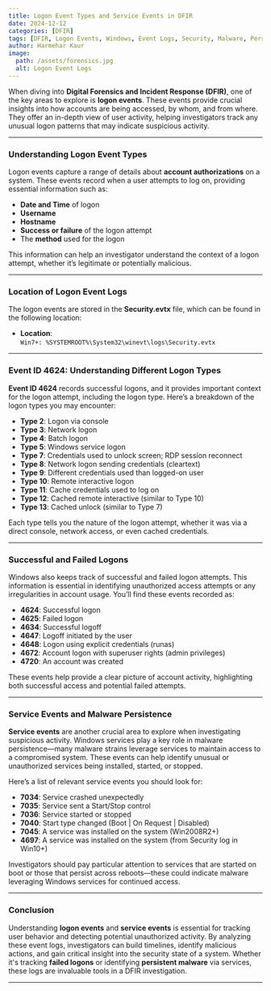 ```yaml
---
title: Logon Event Types and Service Events in DFIR  
date: 2024-12-12  
categories: [DFIR]  
tags: [DFIR, Logon Events, Windows, Event Logs, Security, Malware, Persistence]  
author: Harmehar Kaur  
image:  
  path: /assets/forensics.jpg  
  alt: Logon Event Logs  
---
```


When diving into **Digital Forensics and Incident Response (DFIR)**, one of the key areas to explore is **logon events**. These events provide crucial insights into how accounts are being accessed, by whom, and from where. They offer an in-depth view of user activity, helping investigators track any unusual logon patterns that may indicate suspicious activity.

---

### Understanding Logon Event Types

Logon events capture a range of details about **account authorizations** on a system. These events record when a user attempts to log on, providing essential information such as:

- **Date and Time** of logon
- **Username**
- **Hostname**
- **Success or failure** of the logon attempt
- The **method** used for the logon

This information can help an investigator understand the context of a logon attempt, whether it’s legitimate or potentially malicious.

---

### Location of Logon Event Logs

The logon events are stored in the **Security.evtx** file, which can be found in the following location:

- **Location**:  
  `Win7+: %SYSTEMROOT%\System32\winevt\logs\Security.evtx`

---

### Event ID 4624: Understanding Different Logon Types

**Event ID 4624** records successful logons, and it provides important context for the logon attempt, including the logon type. Here’s a breakdown of the logon types you may encounter:

- **Type 2**: Logon via console
- **Type 3**: Network logon
- **Type 4**: Batch logon
- **Type 5**: Windows service logon
- **Type 7**: Credentials used to unlock screen; RDP session reconnect
- **Type 8**: Network logon sending credentials (cleartext)
- **Type 9**: Different credentials used than logged-on user
- **Type 10**: Remote interactive logon
- **Type 11**: Cache credentials used to log on
- **Type 12**: Cached remote interactive (similar to Type 10)
- **Type 13**: Cached unlock (similar to Type 7)

Each type tells you the nature of the logon attempt, whether it was via a direct console, network access, or even cached credentials.

---

### Successful and Failed Logons

Windows also keeps track of successful and failed logon attempts. This information is essential in identifying unauthorized access attempts or any irregularities in account usage. You’ll find these events recorded as:

- **4624**: Successful logon
- **4625**: Failed logon
- **4634**: Successful logoff
- **4647**: Logoff initiated by the user
- **4648**: Logon using explicit credentials (runas)
- **4672**: Account logon with superuser rights (admin privileges)
- **4720**: An account was created

These events help provide a clear picture of account activity, highlighting both successful access and potential failed attempts.

---

### Service Events and Malware Persistence

**Service events** are another crucial area to explore when investigating suspicious activity. Windows services play a key role in malware persistence—many malware strains leverage services to maintain access to a compromised system. These events can help identify unusual or unauthorized services being installed, started, or stopped.

Here’s a list of relevant service events you should look for:

- **7034**: Service crashed unexpectedly
- **7035**: Service sent a Start/Stop control
- **7036**: Service started or stopped
- **7040**: Start type changed (Boot | On Request | Disabled)
- **7045**: A service was installed on the system (Win2008R2+)
- **4697**: A service was installed on the system (from Security log in Win10+)

Investigators should pay particular attention to services that are started on boot or those that persist across reboots—these could indicate malware leveraging Windows services for continued access.

---

### Conclusion

Understanding **logon events** and **service events** is essential for tracking user behavior and detecting potential unauthorized activity. By analyzing these event logs, investigators can build timelines, identify malicious actions, and gain critical insight into the security state of a system. Whether it's tracking **failed logons** or identifying **persistent malware** via services, these logs are invaluable tools in a DFIR investigation.

---
